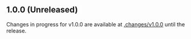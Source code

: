 ## 1.0.0 (Unreleased)

Changes in progress for v1.0.0 are available at [.changes/v1.0.0](https://github.com/vmware/terraform-provider-vcfa/tree/main/.changes/v4.0.0) until the release.
